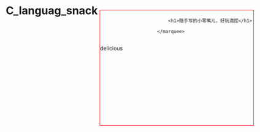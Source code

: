 # C_languag_snack
<br>

<style>
	#tt{border: red 1px solid;
	position: absolute;
	width: 400px;
	height: 300px;
	left: 473px;
	top: 104px;
}
</style>

<div id="tt">
<marquee direction="down" height="300" behavior="alternate" onMouseOver="stop();" onMouseOut="start();">
	<marquee width="400px" behavior="alternate" onMouseOver="stop();" onMouseOut="start();">

		<h1>随手写的小零嘴儿，好玩滴捏</h1>
		
	</marquee>
</marquee>
</div>

delicious

